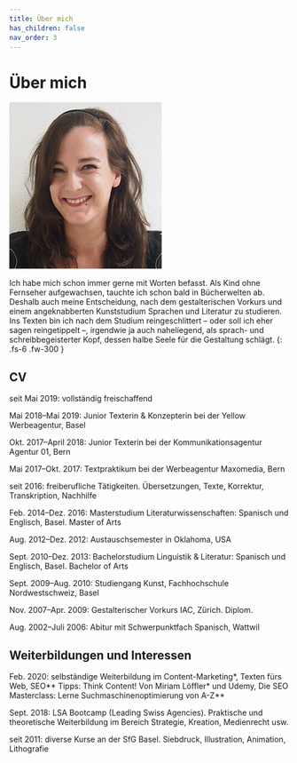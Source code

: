 ```yaml
---
title: Über mich
has_children: false
nav_order: 3
---
```


# Über mich

![](images/foto-275x300.jpg)

Ich habe mich schon immer gerne mit Worten befasst. Als Kind ohne Fernseher aufgewachsen, tauchte ich schon bald in Bücherwelten ab. Deshalb auch meine Entscheidung, nach dem gestalterischen Vorkurs und einem angeknabberten Kunststudium Sprachen und Literatur zu studieren. Ins Texten bin ich nach dem Studium reingeschlittert – oder soll ich eher sagen reingetippelt –, irgendwie ja auch naheliegend, als sprach- und schreibbegeisterter Kopf, dessen halbe Seele für die Gestaltung schlägt.
{: .fs-6 .fw-300 }

## CV

seit Mai 2019: vollständig freischaffend

Mai 2018–Mai 2019: Junior Texterin & Konzepterin bei der Yellow Werbeagentur, Basel

Okt. 2017–April 2018: Junior Texterin bei der Kommunikationsagentur Agentur 01, Bern

Mai 2017–Okt. 2017: Textpraktikum bei der Werbeagentur Maxomedia, Bern

seit 2016: freiberufliche Tätigkeiten. Übersetzungen, Texte, Korrektur, Transkription, Nachhilfe

Feb. 2014–Dez. 2016: Masterstudium Literaturwissenschaften: Spanisch und Englisch, Basel. Master of Arts

Aug. 2012–Dez. 2012: Austauschsemester in Oklahoma, USA

Sept. 2010–Dez. 2013: Bachelorstudium Linguistik & Literatur: Spanisch und Englisch, Basel. Bachelor of Arts

Sept. 2009–Aug. 2010: Studiengang Kunst, Fachhochschule Nordwestschweiz, Basel

Nov. 2007–Apr. 2009: Gestalterischer Vorkurs IAC, Zürich. Diplom.

Aug. 2002–Juli 2006: Abitur mit Schwerpunktfach Spanisch, Wattwil

## Weiterbildungen und Interessen

Feb. 2020: selbständige Weiterbildung im Content-Marketing*, Texten fürs Web, SEO**
Tipps: Think Content! Von Miriam Löffler* und Udemy, Die SEO Masterclass: Lerne Suchmaschinenoptimierung von A-Z**

Sept. 2018: LSA Bootcamp (Leading Swiss Agencies). Praktische und theoretische Weiterbildung im Bereich Strategie, Kreation, Medienrecht usw.

seit 2011: diverse Kurse an der SfG Basel. Siebdruck, Illustration, Animation, Lithografie

